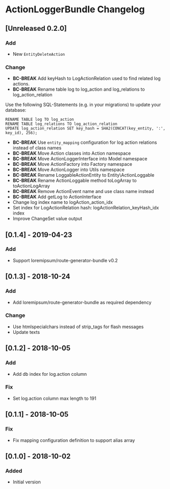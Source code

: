 # ActionLoggerBundle Changelog

## [Unreleased 0.2.0]
### Add
- New `EntityDeleteAction`

### Change
- **BC-BREAK** Add keyHash to LogActionRelation used to find related log actions.
- **BC-BREAK** Rename table log to log_action and log_relations to log_action_relation

Use the following SQL-Statements (e.g. in your migrations) to update your database:

    RENAME TABLE log TO log_action
    RENAME TABLE log_relations TO log_action_relation
    UPDATE log_action_relation SET key_hash = SHA2(CONCAT(key_entity, ':', key_id), 256);

- **BC-BREAK** Use `entity_mapping` configuration for log action relations instead of class names
- **BC-BREAK** Move Action classes into Action namespace
- **BC-BREAK** Move ActionLoggerInterface into Model namespace
- **BC-BREAK** Move ActionFactory into Factory namespace
- **BC-BREAK** Move ActionLogger into Utils namespace
- **BC-BREAK** Rename LoggableActionEntity to Entity\ActionLoggable
- **BC-BREAK** Rename ActionLoggable method toLogArray to toActionLogArray
- **BC-BREAK** Remove ActionEvent name and use class name instead
- **BC-BREAK** Add getLog to ActionInterface
- Change log index name to logAction_action_idx
- Set index for LogActionRelation hash: logActionRelation_keyHash_idx index
- Improve ChangeSet value output

## [0.1.4] - 2019-04-23
### Add
- Support loremipsum/route-generator-bundle v0.2

## [0.1.3] - 2018-10-24
### Add
- Add loremipsum/route-generator-bundle as required dependency

### Change
- Use htmlspecialchars instead of strip_tags for flash messages
- Update texts

## [0.1.2] - 2018-10-05
### Add
- Add db index for log.action column

### Fix
- Set log.action column max length to 191

## [0.1.1] - 2018-10-05
### Fix
- Fix mapping configuration definition to support alias array

## [0.1.0] - 2018-10-02
### Added
- Initial version
